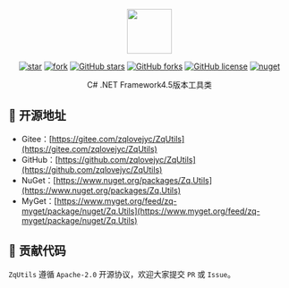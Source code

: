 <p></p>
<p></p>

<p align="center">
<img src="https://zqlovejyc.gitee.io/zqutils-js/Images/Utils.png" height="80"/>
</p>

<div align="center">

[![star](https://gitee.com/zqlovejyc/ZqUtils/badge/star.svg)](https://gitee.com/zqlovejyc/ZqUtils/stargazers) [![fork](https://gitee.com/zqlovejyc/ZqUtils/badge/fork.svg)](https://gitee.com/zqlovejyc/ZqUtils/members) [![GitHub stars](https://img.shields.io/github/stars/zqlovejyc/ZqUtils?logo=github)](https://github.com/zqlovejyc/ZqUtils/stargazers) [![GitHub forks](https://img.shields.io/github/forks/zqlovejyc/ZqUtils?logo=github)](https://github.com/zqlovejyc/ZqUtils/network) [![GitHub license](https://img.shields.io/badge/license-Apache2-yellow)](https://github.com/zqlovejyc/ZqUtils/blob/master/LICENSE) [![nuget](https://img.shields.io/nuget/v/Zq.Utils.svg?cacheSeconds=10800)](https://www.nuget.org/packages//Zq.Utils)

</div>

<p></p>

<div align="center">

C# .NET Framework4.5版本工具类

</div>


## 🌭 开源地址

- Gitee：[https://gitee.com/zqlovejyc/ZqUtils](https://gitee.com/zqlovejyc/ZqUtils)
- GitHub：[https://github.com/zqlovejyc/ZqUtils](https://github.com/zqlovejyc/ZqUtils)
- NuGet：[https://www.nuget.org/packages/Zq.Utils](https://www.nuget.org/packages/Zq.Utils)
- MyGet：[https://www.myget.org/feed/zq-myget/package/nuget/Zq.Utils](https://www.myget.org/feed/zq-myget/package/nuget/Zq.Utils)

## 🍻 贡献代码

`ZqUtils` 遵循 `Apache-2.0` 开源协议，欢迎大家提交 `PR` 或 `Issue`。
